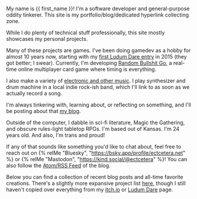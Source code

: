 My name is {{ first_name }}!
I'm a software developer and general-purpose oddity tinkerer.
This site is my portfolio/blog/dedicated hyperlink collecting zone.

While I do plenty of technical stuff professionally, this site mostly showcases my personal projects.

Many of these projects are games.
I've been doing gamedev as a hobby for almost 10 years now, starting with my [first Ludum Dare entry](/projects/ld32-golden-spork/) in 2015 (they got better; I swear).
Currently, I'm developing [Random Bullshit Go](/projects/random-bullshit-go/), a real-time online multiplayer card game where timing is everything.

I also make a variety of [electronic and other music](/music/).
I play synthesizer and drum machine in a local indie rock-ish band, which I'll link to as soon as we actually record a song.

I'm always tinkering with, learning about, or reflecting on something, and I'll be posting about that [my blog](/blog).

Outside of the computer, I dabble in sci-fi literature, Magic the Gathering, and obscure rules-light tabletop RPGs.
I'm based out of Kansas.
I'm 24 years old.
And also, I'm trans and proud!

If any of that sounds like something you'd like to chat about, feel free to reach out on {% relMe "Bluesky", "https://bsky.app/profile/ectcetera.net" %} or {% relMe "Mastodon", "https://kind.social/@ectcetera" %}!
You can also follow the [Atom/RSS Feed](/blog/atom.xml) of the blog.

Below you can find a collection of recent blog posts and all-time favorite creations.
There's a slightly more expansive project list [here](/projects), though I still haven't copied over everything from my [itch.io](https://ect.itch.io/) or [Ludum Dare](https://ldjam.com/users/ectucker1/games/) page.
